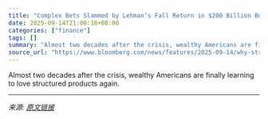 ```yaml
---
title: "Complex Bets Slammed by Lehman’s Fall Return in $200 Billion Boom"
date: 2025-09-14T21:00:18+08:00
categories: ["finance"]
tags: []
summary: "Almost two decades after the crisis, wealthy Americans are finally learning to love structured products again."
source_url: "https://www.bloomberg.com/news/features/2025-09-14/why-structured-notes-are-booming-again-after-the-lehman-collapse"
---
```


Almost two decades after the crisis, wealthy Americans are finally learning to love structured products again.

---

*来源: [原文链接](https://www.bloomberg.com/news/features/2025-09-14/why-structured-notes-are-booming-again-after-the-lehman-collapse)*
